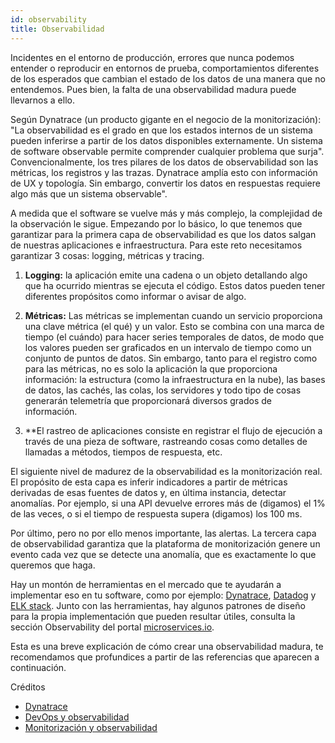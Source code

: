 ```yaml
---
id: observability
title: Observabilidad
---
```


Incidentes en el entorno de producción, errores que nunca podemos entender o reproducir en entornos de prueba, comportamientos diferentes de los esperados que cambian el estado de los datos de una manera que no entendemos. Pues bien, la falta de una observabilidad madura puede llevarnos a ello.

Según Dynatrace (un producto gigante en el negocio de la monitorización): "La observabilidad es el grado en que los estados internos de un sistema pueden inferirse a partir de los datos disponibles externamente. Un sistema de software observable permite comprender cualquier problema que surja". Convencionalmente, los tres pilares de los datos de observabilidad son las métricas, los registros y las trazas. Dynatrace amplía esto con información de UX y topología. Sin embargo, convertir los datos en respuestas requiere algo más que un sistema observable".

A medida que el software se vuelve más y más complejo, la complejidad de la observación le sigue. Empezando por lo básico, lo que tenemos que garantizar para la primera capa de observabilidad es que los datos salgan de nuestras aplicaciones e infraestructura. Para este reto necesitamos garantizar 3 cosas: logging, métricas y tracing.

1. **Logging:** la aplicación emite una cadena o un objeto detallando algo que ha ocurrido mientras se ejecuta el código. Estos datos pueden tener diferentes propósitos como informar o avisar de algo.

2. **Métricas:** Las métricas se implementan cuando un servicio proporciona una clave métrica (el qué) y un valor. Esto se combina con una marca de tiempo (el cuándo) para hacer series temporales de datos, de modo que los valores pueden ser graficados en un intervalo de tiempo como un conjunto de puntos de datos. Sin embargo, tanto para el registro como para las métricas, no es solo la aplicación la que proporciona información: la estructura (como la infraestructura en la nube), las bases de datos, las cachés, las colas, los servidores y todo tipo de cosas generarán telemetría que proporcionará diversos grados de información.

3. **El rastreo de aplicaciones consiste en registrar el flujo de ejecución a través de una pieza de software, rastreando cosas como detalles de llamadas a métodos, tiempos de respuesta, etc. 

El siguiente nivel de madurez de la observabilidad es la monitorización real. El propósito de esta capa es inferir indicadores a partir de métricas derivadas de esas fuentes de datos y, en última instancia, detectar anomalías. Por ejemplo, si una API devuelve errores más de (digamos) el 1% de las veces, o si el tiempo de respuesta supera (digamos) los 100 ms.

Por último, pero no por ello menos importante, las alertas. La tercera capa de observabilidad garantiza que la plataforma de monitorización genere un evento cada vez que se detecte una anomalía, que es exactamente lo que queremos que haga.

Hay un montón de herramientas en el mercado que te ayudarán a implementar eso en tu software, como por ejemplo: [Dynatrace](http://dynatrace.com), [Datadog](https://www.datadoghq.com) y [ELK stack](https://www.elastic.co/pt/what-is/elk-stack). Junto con las herramientas, hay algunos patrones de diseño para la propia implementación que pueden resultar útiles, consulta la sección Observability del portal [microservices.io](https://microservices.io/patterns/index.html).

Esta es una breve explicación de cómo crear una observabilidad madura, te recomendamos que profundices a partir de las referencias que aparecen a continuación.

Créditos
- [Dynatrace](https://www.dynatrace.com)
- [DevOps y observabilidad](https://faun.pub/devops-meets-observability-78775c021b0e)
- [Monitorización y observabilidad](https://copyconstruct.medium.com/monitoring-and-observability-8417d1952e1c)